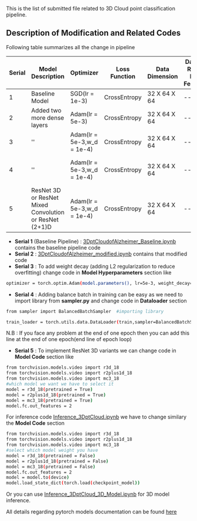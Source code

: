 This is the list of submitted file related to 3D Cloud point classification pipeline.

## Description of Modification and Related Codes

Following table summarizes all the change in pipeline

| Serial | Model Description | Optimizer | Loss Function | Data Dimension | Dataset Relatd New Features | Other new features |
| --- | --- | --- | --- | --- | --- | --- |
| 1 | Baseline Model | SGD(lr = 1e-3) | CrossEntropy | 32 X 64 X 64 | -- | -- |
| 2 | Added two more dense layers | Adam(lr = 5e-3) | CrossEntropy | 32 X 64 X 64 | -- | -- |
| 3 | '' | Adam(lr = 5e-3,w_d = 1e-4) | CrossEntropy | 32 X 64 X 64 | -- | -- |
| 4 | '' | Adam(lr = 5e-3,w_d = 1e-4) | CrossEntropy | 32 X 64 X 64 | -- | Balance Batch added in training |
| 5 | ResNet 3D or ResNet Mixed Convolution or ResNet (2+1)D | Adam(lr = 5e-3,w_d = 1e-4) | CrossEntropy | 32 X 64 X 64 | -- | -- |


- **Serial 1**  (Baseline Pipeline) : [3DptCloudofAlzheimer_Baseline.ipynb](3DptCloudofAlzheimer_Baseline.ipynb) contains the baseline pipeline code
- **Serial 2** : [3DptCloudofAlzheimer_modified.ipynb](3DptCloudofAlzheimer_modified.ipynb) contains that modified code
- **Serial 3** : To add weight decay (adding L2 regularization to reduce overfitting) change code in **Model Hyperparameters** section like 
```bash
optimizer = torch.optim.Adam(model.parameters(), lr=5e-3, weight_decay=1e-4)
```
- **Serial 4** : Adding balance batch in training can be easy as we need to import library from **sampler.py** and change code in **Dataloader** section
```bash
from sampler import BalancedBatchSampler  #importing library

train_loader = torch.utils.data.DataLoader(train,sampler=BalancedBatchSampler(train), batch_size = batch_size, num_workers=4)
```
N.B : If you face any problem at the end of one epoch then you can add this line at the end of one epoch(end line of epoch loop)

- **Serial 5** :
To implement ResNet 3D variants we can change code in **Model Code** section like
```bash
from torchvision.models.video import r3d_18
from torchvision.models.video import r2plus1d_18
from torchvision.models.video import mc3_18
#which model we want we have to select it
model = r3d_18(pretrained = True)
model = r2plus1d_18(pretrained = True)
model = mc3_18(pretrained = True)
model.fc.out_features = 2
```
For inference code [Inference_3DptCloud.ipynb](Inference_3DptCloud.ipynb) we have to change similary the **Model Code** section
```bash
from torchvision.models.video import r3d_18
from torchvision.models.video import r2plus1d_18
from torchvision.models.video import mc3_18
#select which model weight you have
model = r3d_18(pretrained = False)
model = r2plus1d_18(pretrained = False)
model = mc3_18(pretrained = False)
model.fc.out_features = 2
model = model.to(device)
model.load_state_dict(torch.load(checkpoint_model))
```
Or you can use [Inference_3DptCloud_3D_Model.ipynb](Inference_3DptCloud_3D_Model.ipynb) for 3D model inference.


All details regarding pytorch models documentation can be found <a href="https://pytorch.org/docs/stable/torchvision/models.html">here</a>



